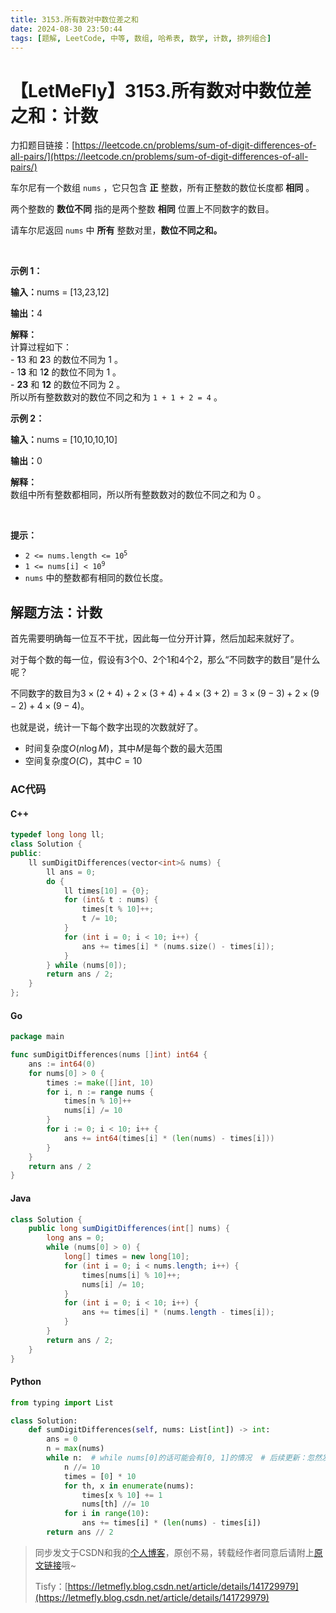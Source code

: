 ```yaml
---
title: 3153.所有数对中数位差之和
date: 2024-08-30 23:50:44
tags: [题解, LeetCode, 中等, 数组, 哈希表, 数学, 计数, 排列组合]
---
```


# 【LetMeFly】3153.所有数对中数位差之和：计数

力扣题目链接：[https://leetcode.cn/problems/sum-of-digit-differences-of-all-pairs/](https://leetcode.cn/problems/sum-of-digit-differences-of-all-pairs/)

<p>车尔尼有一个数组&nbsp;<code>nums</code>&nbsp;，它只包含 <strong>正</strong>&nbsp;整数，所有正整数的数位长度都 <strong>相同</strong>&nbsp;。</p>

<p>两个整数的 <strong>数位不同</strong>&nbsp;指的是两个整数 <b>相同</b>&nbsp;位置上不同数字的数目。</p>

<p>请车尔尼返回 <code>nums</code>&nbsp;中 <strong>所有</strong>&nbsp;整数对里，<strong>数位不同之和。</strong></p>

<p>&nbsp;</p>

<p><strong class="example">示例 1：</strong></p>

<div class="example-block">
<p><span class="example-io"><b>输入：</b>nums = [13,23,12]</span></p>

<p><b>输出：</b>4</p>

<p><strong>解释：</strong><br />
计算过程如下：<br />
-&nbsp;<strong>1</strong>3 和&nbsp;<strong>2</strong>3 的数位不同为&nbsp;1 。<br />
- 1<strong>3</strong> 和 1<strong>2</strong>&nbsp;的数位不同为&nbsp;1 。<br />
-&nbsp;<strong>23</strong> 和&nbsp;<strong>12</strong>&nbsp;的数位不同为&nbsp;2 。<br />
所以所有整数数对的数位不同之和为&nbsp;<code>1 + 1 + 2 = 4</code>&nbsp;。</p>
</div>

<p><strong class="example">示例 2：</strong></p>

<div class="example-block">
<p><span class="example-io"><b>输入：</b>nums = [10,10,10,10]</span></p>

<p><span class="example-io"><b>输出：</b>0</span></p>

<p><strong>解释：</strong><br />
数组中所有整数都相同，所以所有整数数对的数位不同之和为 0 。</p>
</div>

<p>&nbsp;</p>

<p><strong>提示：</strong></p>

<ul>
	<li><code>2 &lt;= nums.length &lt;= 10<sup>5</sup></code></li>
	<li><code>1 &lt;= nums[i] &lt; 10<sup>9</sup></code></li>
	<li><code>nums</code>&nbsp;中的整数都有相同的数位长度。</li>
</ul>


    
## 解题方法：计数

首先需要明确每一位互不干扰，因此每一位分开计算，然后加起来就好了。

对于每个数的每一位，假设有3个0、2个1和4个2，那么“不同数字的数目”是什么呢？

不同数字的数目为$3\times(2+4)+2\times(3+4)+4\times(3+2) = 3\times(9-3)+2\times(9-2)+4\times(9-4)$。

也就是说，统计一下每个数字出现的次数就好了。

+ 时间复杂度$O(n\log M)$，其中$M$是每个数的最大范围
+ 空间复杂度$O(C)$，其中$C=10$

### AC代码

#### C++

```cpp
typedef long long ll;
class Solution {
public:
    ll sumDigitDifferences(vector<int>& nums) {
        ll ans = 0;
        do {
            ll times[10] = {0};
            for (int& t : nums) {
                times[t % 10]++;
                t /= 10;
            }
            for (int i = 0; i < 10; i++) {
                ans += times[i] * (nums.size() - times[i]);
            }
        } while (nums[0]);
        return ans / 2;
    }
};
```

#### Go

```go
package main

func sumDigitDifferences(nums []int) int64 {
    ans := int64(0)
    for nums[0] > 0 {
        times := make([]int, 10)
        for i, n := range nums {
            times[n % 10]++
            nums[i] /= 10
        }
        for i := 0; i < 10; i++ {
            ans += int64(times[i] * (len(nums) - times[i]))
        }
    }
    return ans / 2
}
```

#### Java

```java
class Solution {
    public long sumDigitDifferences(int[] nums) {
        long ans = 0;
        while (nums[0] > 0) {
            long[] times = new long[10];
            for (int i = 0; i < nums.length; i++) {
                times[nums[i] % 10]++;
                nums[i] /= 10;
            }
            for (int i = 0; i < 10; i++) {
                ans += times[i] * (nums.length - times[i]);
            }
        }
        return ans / 2;
    }
}
```

#### Python

```python
from typing import List

class Solution:
    def sumDigitDifferences(self, nums: List[int]) -> int:
        ans = 0
        n = max(nums)
        while n:  # while nums[0]的话可能会有[0, 1]的情况  # 后续更新：忽然发现题目限定是正数，有点过考虑了
            n //= 10
            times = [0] * 10
            for th, x in enumerate(nums):
                times[x % 10] += 1
                nums[th] //= 10
            for i in range(10):
                ans += times[i] * (len(nums) - times[i])
        return ans // 2
```

> 同步发文于CSDN和我的[个人博客](https://blog.letmefly.xyz/)，原创不易，转载经作者同意后请附上[原文链接](https://blog.letmefly.xyz/2024/08/30/LeetCode%203153.%E6%89%80%E6%9C%89%E6%95%B0%E5%AF%B9%E4%B8%AD%E6%95%B0%E4%BD%8D%E5%B7%AE%E4%B9%8B%E5%92%8C/)哦~
>
> Tisfy：[https://letmefly.blog.csdn.net/article/details/141729979](https://letmefly.blog.csdn.net/article/details/141729979)
